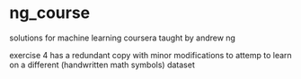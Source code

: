 # ng_course

solutions for machine learning coursera taught by andrew ng

exercise 4 has a redundant copy with minor modifications to attemp to learn on a different (handwritten math symbols) dataset 

